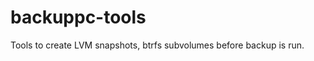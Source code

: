 backuppc-tools
==============

Tools to create LVM snapshots, btrfs subvolumes before backup is run.
